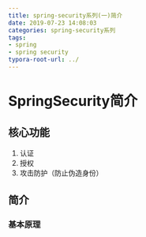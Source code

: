 ```yaml
---
title: spring-security系列(一)简介
date: 2019-07-23 14:08:03
categories: spring-security系列
tags:
- spring
- spring security
typora-root-url: ../
---
```


# SpringSecurity简介

## 核心功能

1. 认证
2. 授权
3. 攻击防护（防止伪造身份）

## 简介

### 基本原理

